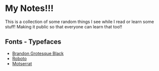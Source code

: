 My Notes!!!
==================================

This is a collection of some random things I see while I read or learn some stuff! Making it public so that everyone can learn that too!!

## Fonts - Typefaces
  - [Brandon Grotesque Black](https://fonts.adobe.com/fonts/brandon-grotesque#details-section)
  - [Roboto](https://fonts.google.com/?selection.family=Roboto&query=ar)
  - [Motserrat](https://fonts.google.com/specimen/Montserrat)
